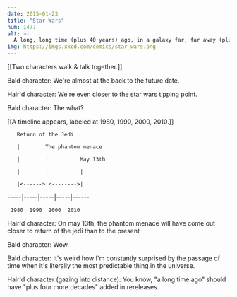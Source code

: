 ```yaml
---
date: 2015-01-23
title: "Star Wars"
num: 1477
alt: >-
  A long, long time (plus 40 years) ago, in a galaxy far, far away (plus a corrective factor involving the Hubble constant) ...
img: https://imgs.xkcd.com/comics/star_wars.png
---
```

[[Two characters walk & talk together.]]

Bald character: We're almost at the back to the future date.

Hair'd character: We're even closer to the star wars tipping point.

Bald character: The what?

[[A timeline appears, labeled at 1980, 1990, 2000, 2010.]]

       Return of the Jedi

       |        The phantom menace

       |        |          May 13th

       |        |          |

       |<------>|<-------->|

-----|-----|-----|-----|------

     1980  1990  2000  2010

Hair'd character: On may 13th, the phantom menace will have come out closer to return of the jedi than to the present

Bald character: Wow.

Bald character: It's weird how I'm constantly surprised by the passage of time when it's literally the most predictable thing in the universe.

Hair'd character (gazing into distance): You know, "a long time ago" should have "plus four more decades" added in rereleases.

